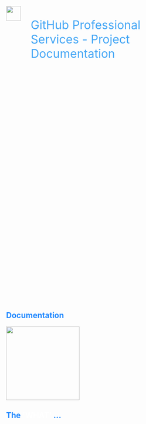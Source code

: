 <div style="height:10vh; display: flex; font-size: 32px; color: #42A5F5; text-align: left; border: 0px dashed blue;">
<img height="40px" src="images/octo-white.png">&nbsp;&nbsp;&nbsp;<p>GitHub Professional Services - Project Documentation</p>
</div>
<div style="height:10vh; display: flex; font-size: 32px; text-align: left; border: 0px dashed blue;">
</div>
<div style="height:80vh; ; border: 0px dashed blue;">
<div style="justify-content: top; align-items: left; display: flex; text-align: left; font-size: 32px;">

</div>

<h2 style="color: #2088ff;">Documentation</h2>
<img style="height: 200px;" src="images/chapter.png">

<h2 style="color: #2088ff;"> The <span style="color: white;">'WHAT'</span> ...</h2>

</div>

<div style="height:10vh; font-size: 36px; color: #42A5F5; text-align: center; border: 0px dashed blue;">

</div>

<!-- Add some speaker notes -->
Note: 
